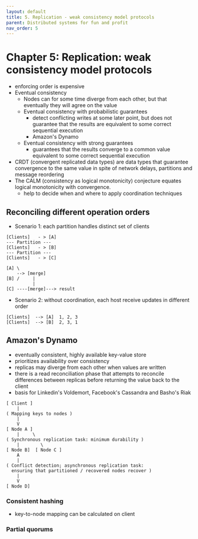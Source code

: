 ```yaml
---
layout: default
title: 5. Replication - weak consistency model protocols
parent: Distributed systems for fun and profit
nav_order: 5
---
```

# Chapter 5: Replication: weak consistency model protocols
* enforcing order is expensive
* Eventual consistency
  - Nodes can for some time diverge from each other, but that eventually they will agree on the value
  - Eventual consistency with probabilistic guarantees
    - detect conflicting writes at some later point, but does not guarantee that the results are equivalent to some correct sequential execution
    - Amazon's Dynamo
  - Eventual consistency with strong guarantees
    - guarantees that the results converge to a common value equivalent to some correct sequential execution
* CRDT (convergent replicated data types) are data types that guarantee convergence to the same value in spite of network delays, partitions and message reordering
* The CALM (consistency as logical monotonicity) conjecture equates logical monotonicity with convergence.
  - help to decide when and where to apply coordination techniques

## Reconciling different operation orders
* Scenario 1: each partition handles distinct set of clients
```
[Clients]   - > [A]
--- Partition ---
[Clients]   - > [B]
--- Partition ---
[Clients]   - > [C]
```
```
[A] \
    --> [merge]
[B] /     |
          |
[C] ----[merge]---> result
```

* Scenario 2: without coordination, each host receive updates in different order
```
[Clients]  --> [A]  1, 2, 3
[Clients]  --> [B]  2, 3, 1
```

## Amazon's Dynamo
* eventually consistent, highly available key-value store
* prioritizes availability over consistency
* replicas may diverge from each other when values are written
* there is a read reconciliation phase that attempts to reconcile differences between replicas before returning the value back to the client
* basis for Linkedin's Voldemort, Facebook's Cassandra and Basho's Riak
```
[ Client ]
    |
( Mapping keys to nodes )
    |
    V
[ Node A ]
    |     \
( Synchronous replication task: minimum durability )
    |        \
[ Node B]  [ Node C ]
    A
    |
( Conflict detection; asynchronous replication task:
  ensuring that partitioned / recovered nodes recover )
    |
    V
[ Node D]
```
### Consistent hashing
* key-to-node mapping can be calculated on client

### Partial quorums
